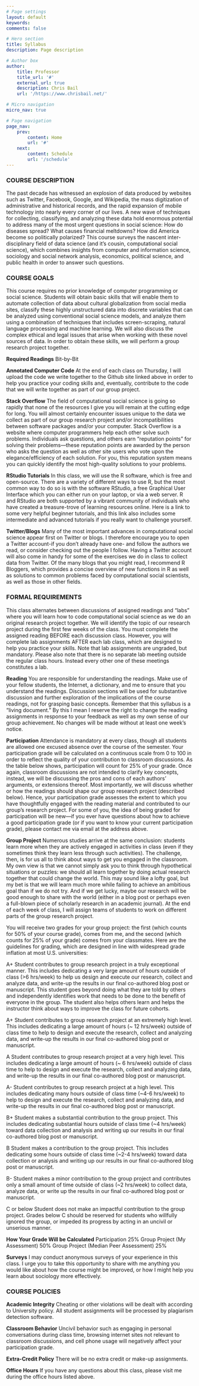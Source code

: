 ```yaml
---
# Page settings
layout: default
keywords:
comments: false

# Hero section
title: Syllabus
description: Page description

# Author box
author:
    title: Professor
    title_url: '#'
    external_url: true
    description: Chris Bail
    url: '/https://www.chrisbail.net/'

# Micro navigation
micro_nav: true

# Page navigation
page_nav:
    prev:
        content: Home
        url: '#'
    next:
        content: Schedule
        url: '/schedule'
---
```


### COURSE DESCRIPTION

The past decade has witnessed an explosion of data produced by websites such as Twitter, Facebook, Google, and Wikipedia, the mass digitization of administrative and historical records, and the rapid expansion of mobile technology into nearly every corner of our lives. A new wave of techniques for collecting, classifying, and analyzing these data hold enormous potential to address many of the most urgent questions in social science: How do diseases spread? What causes financial meltdowns? How did America become so politically polarized? This course surveys the nascent inter-disciplinary field of data science (and it’s cousin, computational social science), which combines insights from computer and information science, sociology and social network analysis, economics, political science, and public health in order to answer such questions.


### COURSE GOALS

This course requires no prior knowledge of computer programming or social science. Students will obtain basic skills that will enable them to automate collection of data about cultural globalization from social media sites, classify these highly unstructured data into discrete variables that can be analyzed using conventional social science models, and analyze them using a combination of techniques that includes screen-scraping, natural language processing and machine learning. We will also discuss the complex ethical and legal issues that arise when working with these novel sources of data. In order to obtain these skills, we will perform a group research project together.

**Required Readings**
	Bit-by-Bit


**Annotated Computer Code**
At the end of each class on Thursday, I will upload the code we write together to the Github site linked above in order to help you practice your coding skills and, eventually, contribute to the code that we will write together as part of our group project.


**Stack Overflow**
The field of computational social science is going so rapidly that none of the resources I give you will remain at the cutting edge for long. You will almost certainly encounter issues unique to the data we collect as part of our group research project and/or incompatibilities between software packages and/or your computer. Stack Overflow is a website where computer programmers help each other solve such problems. Individuals ask questions, and others earn “reputation points” for solving their problems—these reputation points are awarded by the person who asks the question as well as other site users who vote upon the elegance/efficiency of each solution. For you, this reputation system means you can quickly identify the most high-quality solutions to your problems.


**RStudio Tutorials**
In this class, we will use the R software, which is free and open-source. There are a variety of different ways to use R, but the most common way to do so is with the software RStudio, a free Graphical User Interface which you can either run on your laptop, or via a web server. R and RStudio are both supported by a vibrant community of individuals who have created a treasure-trove of learning resources online. Here is a link to some very helpful beginner tutorials, and this link also includes some intermediate and advanced tutorials if you really want to challenge yourself.


**Twitter/Blogs**
Many of the most important advances in computational social science appear first on Twitter or blogs. I therefore encourage you to open a Twitter account-if you don’t already have one- and follow the authors we read, or consider checking out the people I follow. Having a Twitter account will also come in handy for some of the exercises we do in class to collect data from Twitter. Of the many blogs that you might read, I recommend R Bloggers, which provides a concise overview of new functions in R as well as solutions to common problems faced by computational social scientists, as well as those in other fields.



### FORMAL REQUIREMENTS

This class alternates between discussions of assigned readings and “labs” where you will learn how to code computational social science as we do an original research project together. We will identify the topic of our research project during the first few weeks of the class. You must complete the assigned reading BEFORE each discussion class. However, you will complete lab assignments AFTER each lab class, which are designed to help you practice your skills. Note that lab assignments are ungraded, but mandatory. Please also note that there is no separate lab meeting outside the regular class hours. Instead every other one of these meetings constitutes a lab.


**Reading**
You are responsible for understanding the readings. Make use of your fellow students, the Internet, a dictionary, and me to ensure that you understand the readings. Discussion sections will be used for substantive discussion and further exploration of the implications of the course readings, not for grasping basic concepts. Remember that this syllabus is a “living document.” By this I mean I reserve the right to change the reading assignments in response to your feedback as well as my own sense of our group achievement. No changes will be made without at least one week’s notice.

	
**Participation**
Attendance is mandatory at every class, though all students are allowed one excused absence over the course of the semester. Your participation grade will be calculated on a continuous scale from 0 to 100 in order to reflect the quality of your contribution to classroom discussions. As the table below shows, participation will count for 25% of your grade. Once again, classroom discussions are not intended to clarify key concepts, instead, we will be discussing the pros and cons of each authors’ arguments, or extensions thereof. Most importantly, we will discuss whether or how the readings should shape our group research project (described below). Hence, your participation grade assesses the extent to which you have thoughtfully engaged with the reading material and contributed to our group’s research project. For some of you, the idea of being graded for participation will be new—if you ever have questions about how to achieve a good participation grade (or if you want to know your current participation grade), please contact me via email at the address above.


**Group Project**
Numerous studies arrive at the same conclusion: students learn more when they are actively engaged in activities in class (even if they sometimes think they learn less through such activities). The challenge, then, is for us all to think about ways to get you engaged in the classroom. My own view is that we cannot simply ask you to think through hypothetical situations or puzzles: we should all learn together by doing actual research together that could change the world. This may sound like a lofty goal, but my bet is that we will learn much more while failing to achieve an ambitious goal than if we do not try. And if we get lucky, maybe our research will be good enough to share with the world (either in a blog post or perhaps even a full-blown piece of scholarly research in an academic journal). At the end of each week of class, I will assign teams of students to work on different parts of the group research project.

You will receive two grades for your group project: the first (which counts for 50% of your course grade), comes from me, and the second (which counts for 25% of your grade) comes from your classmates. Here are the guidelines for grading, which are designed in line with widespread grade inflation at most U.S. universities:

A+ Student contributes to group research project in a truly exceptional manner. This includes dedicating a very large amount of hours outside of class (>6 hrs/week) to help us design and execute our research, collect and analyze data, and write-up the results in our final co-authored blog post or manuscript. This student goes beyond doing what they are told by others and independently identifies work that needs to be done to the benefit of everyone in the group. The student also helps others learn and helps the instructor think about ways to improve the class for future cohorts.

A+ Student contributes to group research project at an extremely high level. This includes dedicating a large amount of hours (~ 12 hrs/week) outside of class time to help to design and execute the research, collect and analyzing data, and write-up the results in our final co-authored blog post or manuscript.

A Student contributes to group research project at a very high level. This includes dedicating a large amount of hours (~ 6 hrs/week) outside of class time to help to design and execute the research, collect and analyzing data, and write-up the results in our final co-authored blog post or manuscript. 

A- Student contributes to group research project at a high level. This includes dedicating many hours outside of class time (~4-6 hrs/week) to help to design and execute the research, collect and analyzing data, and write-up the results in our final co-authored blog post or manuscript.

B+ Student makes a substantial contribution to the group project. This includes dedicating substantial hours outside of class time (~4 hrs/week) toward data collection and analysis and writing up our results in our final co-authored blog post or manuscript.

B Student makes a contribution to the group project. This includes dedicating some hours outside of class time (~2-4 hrs/week) toward data collection or analysis and writing up our results in our final co-authored blog post or manuscript.

B- Student makes a minor contribution to the group project and contributes only a small amount of time outside of class (~2 hrs/week) to collect data, analyze data, or write up the results in our final co-authored blog post or manuscript.

C or below Student does not make an impactful contribution to the group project. Grades below C should be reserved for students who willfully ignored the group, or impeded its progress by acting in an uncivil or unserious manner.


**How Your Grade Will be Calculated**
Participation 	25%
Group Project (My Assessment)	50%
Group Project (Median Peer Assessment)	25%


**Surveys**
I may conduct anonymous surveys of your experience in this class. I urge you to take this opportunity to share with me anything you would like about how the course might be improved, or how I might help you learn about sociology more effectively. 



### COURSE POLICIES

**Academic Integrity**
Cheating or other violations will be dealt with according to University policy. All student assignments will be processed by plagiarism detection software.


**Classroom Behavior**
Uncivil behavior such as engaging in personal conversations during class time, browsing internet sites not relevant to classroom discussions, and cell phone usage will negatively affect your participation grade.


**Extra-Credit Policy**
There will be no extra credit or make-up assignments. 


**Office Hours**
If you have any questions about this class, please visit me during the office hours listed above. 
